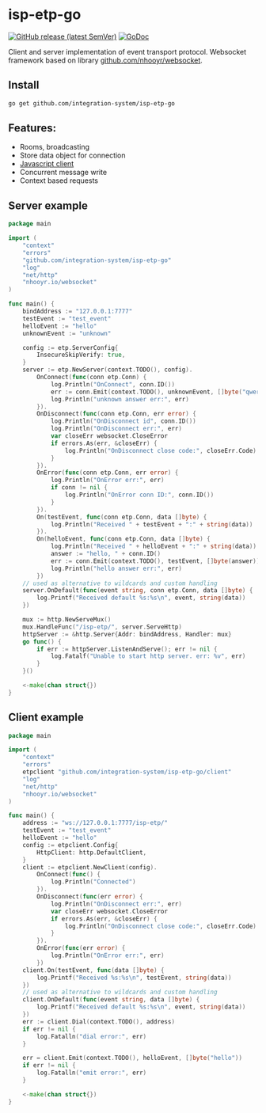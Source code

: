 # isp-etp-go

[![GitHub release (latest SemVer)](https://img.shields.io/github/v/release/integration-system/isp-etp-go?color=6b9ded&sort=semver)](https://github.com/integration-system/isp-etp-go/releases)
[![GoDoc](https://godoc.org/github.com/integration-system/isp-etp-go?status.svg)](https://godoc.org/github.com/integration-system/isp-etp-go)

Client and server implementation of event transport protocol.
Websocket framework based on library [github.com/nhooyr/websocket](https://github.com/nhooyr/websocket).

## Install

```bash
go get github.com/integration-system/isp-etp-go
```

## Features:
- Rooms, broadcasting
- Store data object for connection
- [Javascript client](https://github.com/integration-system/isp-etp-js-client)
- Concurrent message write
- Context based requests

## Server example
```go
package main

import (
	"context"
	"errors"
	"github.com/integration-system/isp-etp-go"
	"log"
	"net/http"
	"nhooyr.io/websocket"
)

func main() {
	bindAddress := "127.0.0.1:7777"
	testEvent := "test_event"
	helloEvent := "hello"
	unknownEvent := "unknown"

	config := etp.ServerConfig{
		InsecureSkipVerify: true,
	}
	server := etp.NewServer(context.TODO(), config).
		OnConnect(func(conn etp.Conn) {
			log.Println("OnConnect", conn.ID())
			err := conn.Emit(context.TODO(), unknownEvent, []byte("qwerty"))
			log.Println("unknown answer err:", err)
		}).
		OnDisconnect(func(conn etp.Conn, err error) {
			log.Println("OnDisconnect id", conn.ID())
			log.Println("OnDisconnect err:", err)
			var closeErr websocket.CloseError
			if errors.As(err, &closeErr) {
				log.Println("OnDisconnect close code:", closeErr.Code)
			}
		}).
		OnError(func(conn etp.Conn, err error) {
			log.Println("OnError err:", err)
			if conn != nil {
				log.Println("OnError conn ID:", conn.ID())
			}
		}).
		On(testEvent, func(conn etp.Conn, data []byte) {
			log.Println("Received " + testEvent + ":" + string(data))
		}).
		On(helloEvent, func(conn etp.Conn, data []byte) {
			log.Println("Received " + helloEvent + ":" + string(data))
			answer := "hello, " + conn.ID()
			err := conn.Emit(context.TODO(), testEvent, []byte(answer))
			log.Println("hello answer err:", err)
		})
	// used as alternative to wildcards and custom handling
	server.OnDefault(func(event string, conn etp.Conn, data []byte) {
		log.Printf("Received default %s:%s\n", event, string(data))
	})

	mux := http.NewServeMux()
	mux.HandleFunc("/isp-etp/", server.ServeHttp)
	httpServer := &http.Server{Addr: bindAddress, Handler: mux}
	go func() {
		if err := httpServer.ListenAndServe(); err != nil {
			log.Fatalf("Unable to start http server. err: %v", err)
		}
	}()

	<-make(chan struct{})
}
```

## Client example
```go
package main

import (
	"context"
	"errors"
	etpclient "github.com/integration-system/isp-etp-go/client"
	"log"
	"net/http"
	"nhooyr.io/websocket"
)

func main() {
	address := "ws://127.0.0.1:7777/isp-etp/"
	testEvent := "test_event"
	helloEvent := "hello"
	config := etpclient.Config{
		HttpClient: http.DefaultClient,
	}
	client := etpclient.NewClient(config).
		OnConnect(func() {
			log.Println("Connected")
		}).
		OnDisconnect(func(err error) {
			log.Println("OnDisconnect err:", err)
			var closeErr websocket.CloseError
			if errors.As(err, &closeErr) {
				log.Println("OnDisconnect close code:", closeErr.Code)
			}
		}).
		OnError(func(err error) {
			log.Println("OnError err:", err)
		})
	client.On(testEvent, func(data []byte) {
		log.Printf("Received %s:%s\n", testEvent, string(data))
	})
	// used as alternative to wildcards and custom handling
	client.OnDefault(func(event string, data []byte) {
		log.Printf("Received default %s:%s\n", event, string(data))
	})
	err := client.Dial(context.TODO(), address)
	if err != nil {
		log.Fatalln("dial error:", err)
	}

	err = client.Emit(context.TODO(), helloEvent, []byte("hello"))
	if err != nil {
		log.Fatalln("emit error:", err)
	}

	<-make(chan struct{})
}

```

